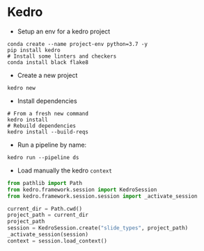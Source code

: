 # Kedro

* Setup an env for a kedro project
```
conda create --name project-env python=3.7 -y
pip install kedro
# Install some linters and checkers
conda install black flake8
```

* Create a new project
```
kedro new
```
* Install dependencies
```
# From a fresh new command
kedro install
# Rebuild dependencies
kedro install --build-reqs
```
* Run a pipeline by name:
```
kedro run --pipeline ds
```
* Load manually the kedro `context`
```py
from pathlib import Path
from kedro.framework.session import KedroSession
from kedro.framework.session.session import _activate_session

current_dir = Path.cwd()
project_path = current_dir
project_path
session = KedroSession.create("slide_types", project_path)
_activate_session(session)
context = session.load_context()
```
